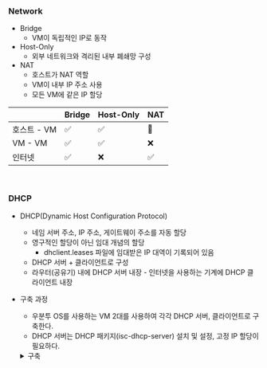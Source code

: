 ### Network

- Bridge
    - VM이 독립적인 IP로 동작
- Host-Only
    - 외부 네트워크와 격리된 내부 폐쇄망 구성
- NAT
    - 호스트가 NAT 역할
    - VM이 내부 IP 주소 사용
    - 모든 VM에 같은 IP 할당

|  | Bridge | Host-Only | NAT |
| --- | --- | --- | --- |
| 호스트 - VM | ✅ | ✅ | 🔺 |
| VM - VM | ✅ | ✅ | ❌ |
| 인터넷 | ✅ | ❌ | ✅ |

<br>


### DHCP

- DHCP(Dynamic Host Configuration Protocol)
    - 네임 서버 주소, IP 주소, 게이트웨이 주소를 자동 할당
    - 영구적인 할당이 아닌 임대 개념의 할당
        - dhclient.leases 파일에 임대받은 IP 대역이 기록되어 있음
    - DHCP 서버 + 클라이언트로 구성
    - 라우터(공유기) 내에 DHCP 서버 내장 - 인터넷을 사용하는 기계에 DHCP 클라이언트 내장
- 구축 과정
    - 우분투 OS를 사용하는 VM 2대를 사용하여 각각 DHCP 서버, 클라이언트로 구축한다.
    - DHCP 서버는 DHCP 패키지(isc-dhcp-server) 설치 및 설정, 고정 IP 할당이 필요하다.
    
    <details>
    <summary>구축</summary>
    <div markdown="1">
    
    - DHCP 서버
        - DHCP 패키지 설치
            
            ```bash
            sudo apt-get update
            sudo apt-get install isc-dhcp-server
            ```
            
        - 고정 IP 할당 필요
            
            ```bash
            vim /etc/netplan/00-installer-config.yaml
            ```
            
            ```yaml
            network:
              version: 2
              ethernets:
                ens18:
                  addresses: [192.168.1.20/24]
                  routes:
            	      - to: default
            	        via: 192.168.1.1
                  nameservers:
                	  addresses: [8.8.8.8, 8.8.4.4]
            ```
            
            ```bash
            sudo netplan apply
            ```
            
        - DHCP 설정
            - dhcpd.conf 설정
                
                ```bash
                sudo vim /etc/dhcp/dhcpd.conf
                ```
                
                ```bash
                # option domain-name 부분 주석 처리
                
                subnet 192.168.0.0 netmask 255.255.255.0 {
                  range 192.168.0.2 192.168.0.254;
                  option routers 192.168.0.1;
                  option subnet-mask 255.255.255.0;
                }
                ```
                
            - NIC 설정
                
                ```bash
                vim /etc/default/isc-dhcp-server
                ```
                
                ```bash
                INTERFACESv4="ens18"
                INTERFACESv6="ens18"
                ```
                
        - DHCP 서버 재시작
            
            ```bash
            sudo systemctl start isc-dhcp-server
            ```
            
        
    - DHCP 클라이언트
        - dchp 서버로부터 IP를 할당받도록 설정
            
            ```bash
            vim /etc/netplan/00-installer-config.yaml
            ```
            
            ```yaml
            network:
              version: 2
              ethernets:
                ens18:
                  dhcp4: true
            ```
            
            ```bash
            sudo netplan apply
            ```
            
        - dhcp 서버로부터 IP 갱신
            
            ```bash
            sudo dhclient -r ens18
            sudo dhclient ens18
            ```
            

    - 클라이언트가 새로운 IP 값이 아닌 기존의 IP 값을 계속 받아옴
        - DHCP 리스 파일을 삭제 → 새로운 IP 값을 받아옴
            
            ```bash
            sudo rm /var/lib/dhcp/dhclient.leases
            ```
    </div>
    </details>